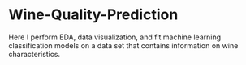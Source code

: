 # Wine-Quality-Prediction
Here I perform EDA, data visualization, and fit machine learning classification models on a data set that contains information on wine characteristics.
